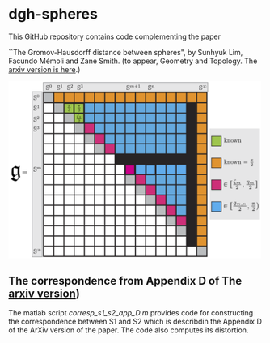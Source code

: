 # dgh-spheres


This GitHub repository contains code complementing the paper 

``The Gromov-Hausdorff distance between spheres", by Sunhyuk Lim, Facundo Mémoli and Zane Smith. (to appear, Geometry and Topology. The [arxiv version is here](https://arxiv.org/abs/2105.00611).)


<img src="/dm-spheres-mat.png" width="500" height="auto">

## The correspondence from Appendix D of The [arxiv version](https://arxiv.org/abs/2105.00611))
The matlab script *corresp_s1_s2_app_D.m* provides code for constructing the correspondence between S1 and S2 which is describdin the Appendix D of the ArXiv version of the paper. The code also computes its distortion.



